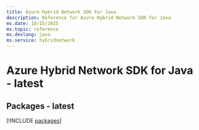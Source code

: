 ```yaml
---
title: Azure Hybrid Network SDK for Java
description: Reference for Azure Hybrid Network SDK for Java
ms.date: 10/15/2025
ms.topic: reference
ms.devlang: java
ms.service: hybridnetwork
---
```

# Azure Hybrid Network SDK for Java - latest
## Packages - latest
[!INCLUDE [packages](hybrid-network-index.md)]